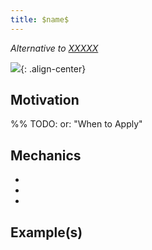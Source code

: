 ```yaml
---
title: $name$
---
```


*Alternative to [XXXXX](XXXXXX)*

![](../../images/domain-driven-refactorings/YYY/XXXX.drawio.svg){: .align-center}

## Motivation

%% TODO: or:  "When to Apply"

## Mechanics

-
-
-

## Example(s)
